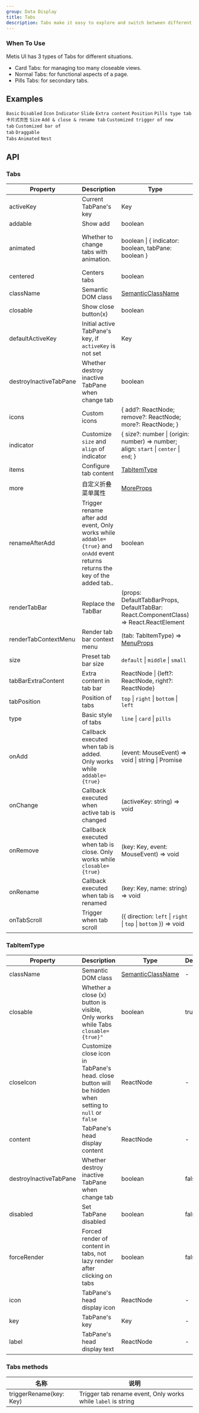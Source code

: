 ```yaml
---
group: Data Display
title: Tabs
description: Tabs make it easy to explore and switch between different views.
---
```


### When To Use

Metis UI has 3 types of Tabs for different situations.

- Card Tabs: for managing too many closeable views.
- Normal Tabs: for functional aspects of a page.
- Pills Tabs: for secondary tabs.

## Examples

<!-- prettier-ignore -->
<code src="./demo/basic.tsx">Basic</code>
<code src="./demo/disabled.tsx">Disabled</code>
<code src="./demo/icon.tsx">Icon</code>
<code src="./demo/custom-indicator.tsx">Indicator</code>
<code src="./demo/slide.tsx">Slide</code>
<code src="./demo/extra.tsx">Extra content</code>
<code src="./demo/position.tsx">Position</code>
<code src="./demo/pills.tsx">Pills type tab</code>
<code src="./demo/card.tsx" compact>卡片式页签</code>
<code src="./demo/size.tsx">Size</code>
<code src="./demo/editable.tsx">Add & close & rename tab</code>
<code src="./demo/custom-add-trigger.tsx">Customized trigger of new tab</code>
<code src="./demo/custom-tab-bar.tsx">Customized bar of tab</code>
<code src="./demo/custom-tab-bar-node.tsx">Draggable Tabs</code>
<code src="./demo/animated.tsx" debug>Animated</code>
<code src="./demo/nest.tsx" debug>Nest</code>

## API

### Tabs

<!-- prettier-ignore -->
| Property | Description | Type | Default | Version |
| --- | --- | --- | --- | --- |
| activeKey | Current TabPane's key | Key | - |  |
| addable | Show add | boolean | `false` |  |
| animated | Whether to change tabs with animation. | boolean \| { indicator: boolean, tabPane: boolean } | { indicator: true, tabPane: false } |  |
| centered | Centers tabs | boolean | false |  |
| className | Semantic DOM class | [SemanticClassName](/docs/semantic-classname) | - |  |
| closable | Show close button(x) | boolean | `false` |  |
| defaultActiveKey | Initial active TabPane's key, if `activeKey` is not set | Key | `The key of first tab` |  |
| destroyInactiveTabPane | Whether destroy inactive TabPane when change tab | boolean | `false` |  |
| icons | Custom icons | { add?: ReactNode; remove?: ReactNode; more?: ReactNode; } | - |  |
| indicator | Customize `size` and `align` of indicator | { size?: number \| (origin: number) => number; align: `start` \| `center` \| `end`; } | - |  |
| items | Configure tab content | [TabItemType](#tabitemtype) | \[] |  |
| more | 自定义折叠菜单属性 | [MoreProps](/components/dropdown#api) | - |  |
| renameAfterAdd | Trigger rename after add event, Only works while `addable={true}` and `onAdd` event returns returns the key of the added tab.. | boolean | `true` |  |
| renderTabBar | Replace the TabBar | (props: DefaultTabBarProps, DefaultTabBar: React.ComponentClass) => React.ReactElement | - |  |
| renderTabContextMenu | Render tab bar context menu | (tab: TabItemType) => [MenuProps](/components/menu#api) | - |  |
| size | Preset tab bar size | `default` \| `middle` \| `small` | `default` |  |
| tabBarExtraContent | Extra content in tab bar | ReactNode \| {left?: ReactNode, right?: ReactNode} | - |  |
| tabPosition | Position of tabs | `top` \| `right` \| `bottom` \| `left` | `top` |  |
| type | Basic style of tabs | `line` \| `card` \| `pills` | `line` |  |
| onAdd | Callback executed when tab is added. Only works while `addable={true}` | (event: MouseEvent) => void \| string \| Promise<string> | - |  |
| onChange | Callback executed when active tab is changed | (activeKey: string) => void | - |  |
| onRemove | Callback executed when tab is close. Only works while  `closable={true}` | (key: Key, event: MouseEvent) => void | - |  |
| onRename | Callback executed when tab is renamed | (key: Key, name: string) => void | - |  |
| onTabScroll | Trigger when tab scroll | ({ direction: `left` \| `right` \| `top` \| `bottom` }) => void | - |  |

### TabItemType

| Property | Description | Type | Default | Version |
| --- | --- | --- | --- | --- |
| className | Semantic DOM class | [SemanticClassName](/docs/semantic-classname) | - |  |
| closable | Whether a close (x) button is visible, Only works while Tabs `closable={true}"` | boolean | true |  |
| closeIcon | Customize close icon in TabPane's head. close button will be hidden when setting to `null` or `false` | ReactNode | - |  |
| content | TabPane's head display content | ReactNode | - |  |
| destroyInactiveTabPane | Whether destroy inactive TabPane when change tab | boolean | false |  |
| disabled | Set TabPane disabled | boolean | false |  |
| forceRender | Forced render of content in tabs, not lazy render after clicking on tabs | boolean | false |  |
| icon | TabPane's head display icon | ReactNode | - |  |
| key | TabPane's key | Key | - |  |
| label | TabPane's head display text | ReactNode | - |  |

### Tabs methods

| 名称                    | 说明                                                         |
| ----------------------- | ------------------------------------------------------------ |
| triggerRename(key: Key) | Trigger tab rename event, Only works while `label` is string |
